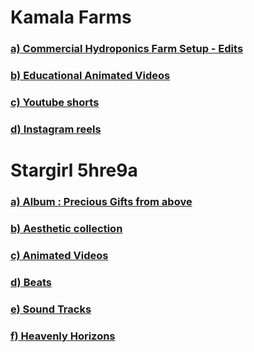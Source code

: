  #  Kamala Farms

 ### [ a) Commercial Hydroponics Farm Setup - Edits ](https://github.com/shreyamalogi/MyBestWorks/blob/master/pyprojects.md) 
 ### [ b) Educational Animated Videos](https://github.com/shreyamalogi/MyBestWorks/blob/master/pyprojects.md) 
 ### [ c) Youtube shorts ](https://github.com/shreyamalogi/MyBestWorks/blob/master/pyprojects.md) 
 ### [ d) Instagram reels ](https://github.com/shreyamalogi/MyBestWorks/blob/master/pyprojects.md) 


 #  Stargirl 5hre9a
 
  ### [  a) Album : Precious Gifts from above  ](https://github.com/shreyamalogi/MyBestWorks/blob/master/pyprojects.md) 
  ### [  b) Aesthetic collection ](https://github.com/shreyamalogi/MyBestWorks/blob/master/pyprojects.md) 
  ### [ c) Animated Videos ](https://github.com/shreyamalogi/MyBestWorks/blob/master/pyprojects.md) 
  ### [  d) Beats ](https://github.com/shreyamalogi/MyBestWorks/blob/master/pyprojects.md) 
  ### [  e) Sound Tracks ](https://github.com/shreyamalogi/MyBestWorks/blob/master/pyprojects.md) 
  ### [ f) Heavenly Horizons ](https://github.com/shreyamalogi/MyBestWorks/blob/master/pyprojects.md) 
       
       

  
